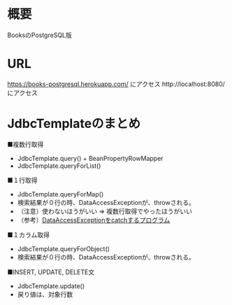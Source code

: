 # 概要
BooksのPostgreSQL版

# URL
https://books-postgresql.herokuapp.com/  にアクセス
http://localhost:8080/  にアクセス

# JdbcTemplateのまとめ

■複数行取得
- JdbcTemplate.query() + BeanPropertyRowMapper
- JdbcTemplate.queryForList()


■１行取得
- JdbcTemplate.queryForMap()
- 検索結果が０行の時、DataAccessExceptionが、throwされる。
- （注意）使わないほうがいい => 複数行取得でやったほうがいい
- （参考）[DataAccessExceptionをcatchするプログラム](https://github.com/Megafriday/SpringBoot_Kaitai3/blob/master/src/main/java/com/example/dao/HelloRepository.java)


■１カラム取得
- JdbcTemplate.queryForObject()
- 検索結果が０行の時、DataAccessExceptionが、throwされる。


■INSERT, UPDATE, DELETE文
- JdbcTemplate.update()
- 戻り値は、対象行数
